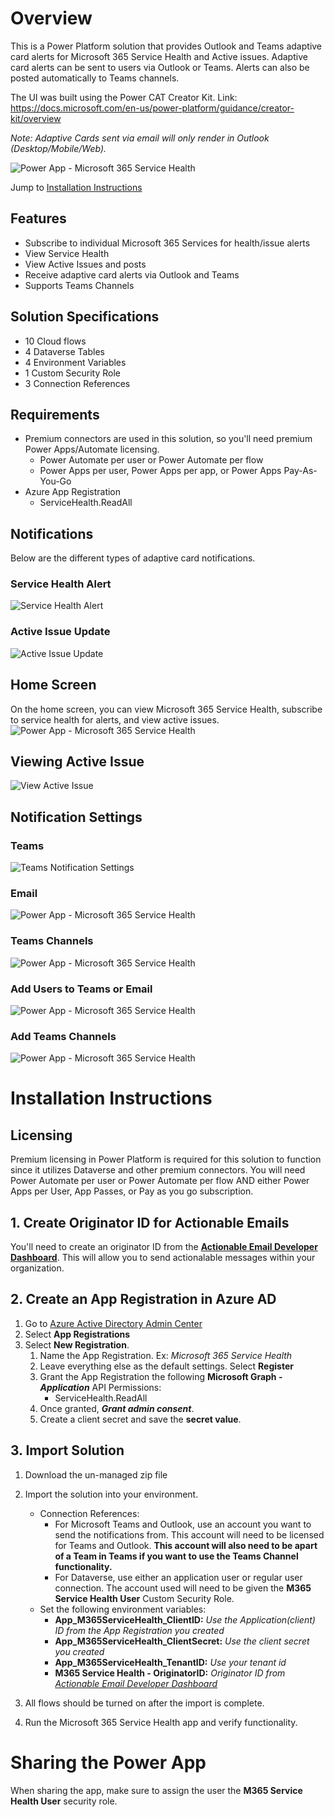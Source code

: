 # Overview
This is a Power Platform solution that provides Outlook and Teams adaptive card alerts for Microsoft 365 Service Health and Active issues. Adaptive card alerts can be sent to users via Outlook or Teams. Alerts can also be posted automatically to Teams channels.

The UI was built using the Power CAT Creator Kit. Link: https://docs.microsoft.com/en-us/power-platform/guidance/creator-kit/overview

*Note: Adaptive Cards sent via email will only render in Outlook (Desktop/Mobile/Web).*

![Power App - Microsoft 365 Service Health](/images/M365_App_Overview.png)

Jump to [Installation Instructions](/README.md#installation-instructions)

## Features
- Subscribe to individual Microsoft 365 Services for health/issue alerts
- View Service Health
- View Active Issues and posts
- Receive adaptive card alerts via Outlook and Teams
- Supports Teams Channels

## Solution Specifications
- 10 Cloud flows
- 4 Dataverse Tables
- 4 Environment Variables
- 1 Custom Security Role
- 3 Connection References

## Requirements
- Premium connectors are used in this solution, so you'll need premium Power Apps/Automate licensing.
  - Power Automate per user or Power Automate per flow
  - Power Apps per user, Power Apps per app, or Power Apps Pay-As-You-Go
- Azure App Registration
  - ServiceHealth.ReadAll

## Notifications
Below are the different types of adaptive card notifications.
### Service Health Alert
![Service Health Alert](/images/M365_Teams_ServiceHealthAlert.png)

### Active Issue Update
![Active Issue Update](/images/M365_Teams_ActiveIssueUpdate.png)

## Home Screen
On the home screen, you can view Microsoft 365 Service Health, subscribe to service health for alerts, and view active issues.
![Power App - Microsoft 365 Service Health](/images/M365_App_Overview.png)

## Viewing Active Issue
![View Active Issue](/images/M365_App_ViewActiveIssue.png)

## Notification Settings
### Teams
![Teams Notification Settings](/images/M365_App_NotificationSettings_Teams.png)

### Email
![Power App - Microsoft 365 Service Health](/images/M365_App_NotificationSettings_Email.png)

### Teams Channels
![Power App - Microsoft 365 Service Health](/images/M365_App_NotificationSettings_TeamsChannels.png)

### Add Users to Teams or Email
![Power App - Microsoft 365 Service Health](/images/M365_App_NotificationSettings_Add_User.png)

### Add Teams Channels
![Power App - Microsoft 365 Service Health](/images/M365_App_NotificationSettings_Add_TeamsChannels.png)

# Installation Instructions
## Licensing
Premium licensing in Power Platform is required for this solution to function since it utilizes Dataverse and other premium connectors. You will need Power Automate per user or Power Automate per flow AND either Power Apps per User, App Passes, or Pay as you go subscription.

## 1. Create Originator ID for Actionable Emails
You'll need to create an originator ID from the **[Actionable Email Developer Dashboard](https://outlook.office.com/connectors/oam/publish)**. This will allow you to send actionalable messages within your organization.

## 2. Create an App Registration in Azure AD
1. Go to [Azure Active Directory Admin Center](https://aad.portal.azure.com/)
2. Select **App Registrations**
3. Select **New Registration**. 
    1. Name the App Registration. Ex: *Microsoft 365 Service Health*
    2. Leave everything else as the default settings. Select **Register**
    3. Grant the App Registration the following **Microsoft Graph - _Application_** API Permissions:
        - ServiceHealth.ReadAll
    4. Once granted, **_Grant admin consent_**.
    5. Create a client secret and save the **secret value**.

## 3. Import Solution
1. Download the un-managed zip file
2. Import the solution into your environment.
    - Connection References:
      - For Microsoft Teams and Outlook, use an account you want to send the notifications from. This account will need to be licensed for Teams and Outlook. **This account will also need to be apart of a Team in Teams if you want to use the Teams Channel functionality.**
      - For Dataverse, use either an application user or regular user connection. The account used will need to be given the **M365 Service Health User** Custom Security Role.
    - Set the following environment variables:
      - **App_M365ServiceHealth_ClientID:** *Use the Application(client) ID from the App Registration you created*
      - **App_M365ServiceHealth_ClientSecret:** *Use the client secret you created*
      - **App_M365ServiceHealth_TenantID:** *Use your tenant id*
      - **M365 Service Health - OriginatorID:** *Originator ID from [Actionable Email Developer Dashboard](https://outlook.office.com/connectors/oam/publish)*

 3. All flows should be turned on after the import is complete.
 4. Run the Microsoft 365 Service Health app and verify functionality.

# Sharing the Power App
When sharing the app, make sure to assign the user the **M365 Service Health User** security role.
